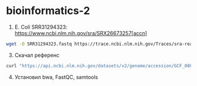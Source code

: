 # bioinformatics-2
1. E. Coli SRR31294323: https://www.ncbi.nlm.nih.gov/sra/SRX26673257[accn]
```bash
wget -O SRR31294323.fastq https://trace.ncbi.nlm.nih.gov/Traces/sra-reads-be/fastq?acc=SRR31294323
```
3. Скачал референс
```bash
curl "https://api.ncbi.nlm.nih.gov/datasets/v2/genome/accession/GCF_000005845.2/download?include_annotation_type=GENOME_FASTA&include_annotation_type=GENOME_GFF&include_annotation_type=RNA_FASTA&include_annotation_type=CDS_FASTA&include_annotation_type=PROT_FASTA&include_annotation_type=SEQUENCE_REPORT&hydrated=FULLY_HYDRATED" --output reference
```
4. Установил bwa, FastQC, samtools
